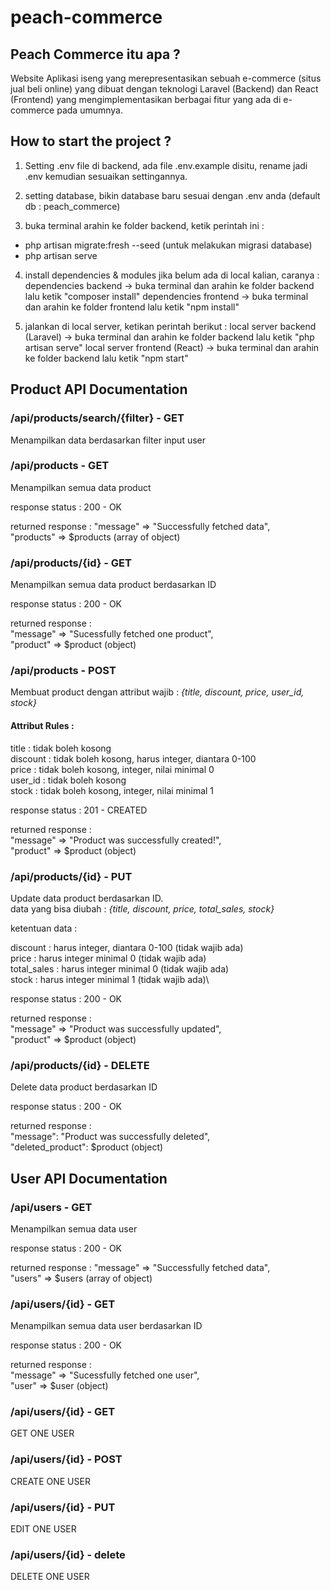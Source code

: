 # peach-commerce

## Peach Commerce itu apa ?
Website Aplikasi iseng yang merepresentasikan sebuah e-commerce (situs jual beli online) yang dibuat dengan teknologi Laravel (Backend) dan React (Frontend) yang mengimplementasikan berbagai fitur yang ada di e-commerce pada umumnya.

## How to start the project ?
1. Setting .env file di backend, ada file .env.example disitu, rename jadi .env kemudian sesuaikan settingannya.

2. setting database, bikin database baru sesuai dengan .env anda (default db : peach_commerce)

3. buka terminal arahin ke folder backend, ketik perintah ini :
- php artisan migrate:fresh --seed (untuk melakukan migrasi database)
- php artisan serve

4. install dependencies & modules jika belum ada di local kalian, caranya : 
dependencies backend -> buka terminal dan arahin ke folder backend lalu ketik "composer install"
dependencies frontend -> buka terminal dan arahin ke folder frontend lalu ketik "npm install"

5. jalankan di local server, ketikan perintah berikut :
local server backend (Laravel) -> buka terminal dan arahin ke folder backend lalu ketik "php artisan serve"
local server frontend (React) -> buka terminal dan arahin ke folder backend lalu ketik "npm start"

## Product API Documentation

### /api/products/search/{filter} - GET
Menampilkan data berdasarkan filter input user

### /api/products - GET
Menampilkan semua data product

response status : 200 - OK

returned response : 
"message" => "Successfully fetched data",\
"products" => $products (array of object)

### /api/products/{id} - GET
Menampilkan semua data product berdasarkan ID

response status : 200 - OK

returned response :\
"message" => "Sucessfully fetched one product",\
"product" => $product (object)

### /api/products - POST
Membuat product dengan attribut wajib : *{title, discount, price, user_id, stock}*

#### Attribut Rules : 
title : tidak boleh kosong\
discount : tidak boleh kosong, harus integer, diantara 0-100\
price : tidak boleh kosong, integer, nilai minimal 0\
user_id : tidak boleh kosong\
stock : tidak boleh kosong, integer, nilai minimal 1

response status : 201 - CREATED

returned response :\
"message" => "Product was successfully created!",\
"product" => $product (object)

### /api/products/{id} - PUT
Update data product berdasarkan ID.\
data yang bisa diubah : *{title, discount, price, total_sales, stock}*

ketentuan data :

discount : harus integer, diantara 0-100 (tidak wajib ada)\
price : harus integer minimal 0          (tidak wajib ada)\
total_sales : harus integer minimal 0    (tidak wajib ada)\
stock : harus integer minimal 1          (tidak wajib ada)\

response status : 200 - OK

returned response :\
"message" => "Product was successfully updated",\
"product" => $product (object)

### /api/products/{id} - DELETE
Delete data product berdasarkan ID

response status : 200 - OK

returned response :\
"message": "Product was successfully deleted",\
"deleted_product": $product (object)

## User API Documentation

### /api/users - GET
Menampilkan semua data user

response status : 200 - OK

returned response : 
"message" => "Successfully fetched data",\
"users" => $users (array of object)

### /api/users/{id} - GET
Menampilkan semua data user berdasarkan ID

response status : 200 - OK

returned response :\
"message" => "Sucessfully fetched one user",\
"user" => $user (object)

### /api/users/{id} - GET
GET ONE USER

### /api/users/{id} - POST
CREATE ONE USER

### /api/users/{id} - PUT
EDIT ONE USER

### /api/users/{id} - delete
DELETE ONE USER